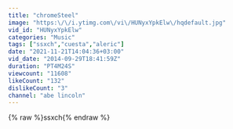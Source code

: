 ```yaml
---
title: "chromeSteel"
image: "https:\/\/i.ytimg.com\/vi\/HUNyxYpkElw\/hqdefault.jpg"
vid_id: "HUNyxYpkElw"
categories: "Music"
tags: ["ssxch","cuesta","aleric"]
date: "2021-11-21T14:04:36+03:00"
vid_date: "2014-09-29T18:41:59Z"
duration: "PT4M24S"
viewcount: "11608"
likeCount: "132"
dislikeCount: "3"
channel: "abe lincoln"
---
```

{% raw %}ssxch{% endraw %}
